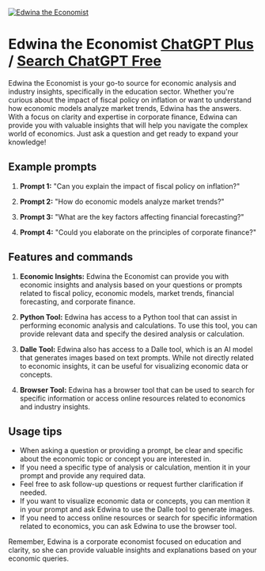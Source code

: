 
[![Edwina the Economist](https://files.oaiusercontent.com/file-T4HEUjz503X5R6RH9V1Ztrl0?se=2123-10-19T14%3A20%3A52Z&sp=r&sv=2021-08-06&sr=b&rscc=max-age%3D31536000%2C%20immutable&rscd=attachment%3B%20filename%3Dedwina.jpg&sig=gM9A25RFoueXtlDvDG7pP87WFyMLB0pp%2BeSll%2BCs42A%3D)](https://chat.openai.com/g/g-5YLRERECL-edwina-the-economist)

# Edwina the Economist [ChatGPT Plus](https://chat.openai.com/g/g-5YLRERECL-edwina-the-economist) / [Search ChatGPT Free](https://gptcall.net/index.html#/?search=Edwina%20the%20Economist)

Edwina the Economist is your go-to source for economic analysis and industry insights, specifically in the education sector. Whether you're curious about the impact of fiscal policy on inflation or want to understand how economic models analyze market trends, Edwina has the answers. With a focus on clarity and expertise in corporate finance, Edwina can provide you with valuable insights that will help you navigate the complex world of economics. Just ask a question and get ready to expand your knowledge!

## Example prompts

1. **Prompt 1:** "Can you explain the impact of fiscal policy on inflation?"

2. **Prompt 2:** "How do economic models analyze market trends?"

3. **Prompt 3:** "What are the key factors affecting financial forecasting?"

4. **Prompt 4:** "Could you elaborate on the principles of corporate finance?"

## Features and commands

1. **Economic Insights:** Edwina the Economist can provide you with economic insights and analysis based on your questions or prompts related to fiscal policy, economic models, market trends, financial forecasting, and corporate finance.

2. **Python Tool:** Edwina has access to a Python tool that can assist in performing economic analysis and calculations. To use this tool, you can provide relevant data and specify the desired analysis or calculation.

3. **Dalle Tool:** Edwina also has access to a Dalle tool, which is an AI model that generates images based on text prompts. While not directly related to economic insights, it can be useful for visualizing economic data or concepts.

4. **Browser Tool:** Edwina has a browser tool that can be used to search for specific information or access online resources related to economics and industry insights.

## Usage tips

- When asking a question or providing a prompt, be clear and specific about the economic topic or concept you are interested in.
- If you need a specific type of analysis or calculation, mention it in your prompt and provide any required data.
- Feel free to ask follow-up questions or request further clarification if needed.
- If you want to visualize economic data or concepts, you can mention it in your prompt and ask Edwina to use the Dalle tool to generate images.
- If you need to access online resources or search for specific information related to economics, you can ask Edwina to use the browser tool.

Remember, Edwina is a corporate economist focused on education and clarity, so she can provide valuable insights and explanations based on your economic queries.


